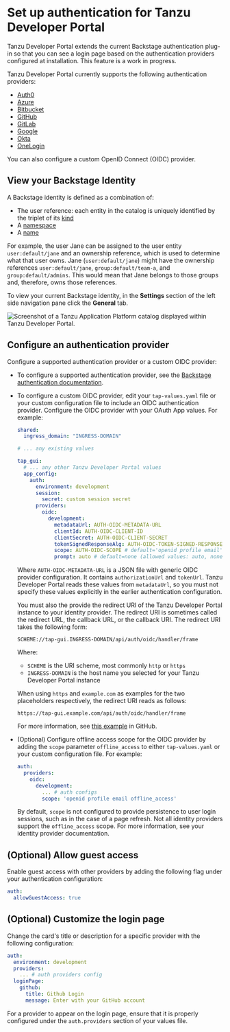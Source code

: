 # Set up authentication for Tanzu Developer Portal

Tanzu Developer Portal extends the current Backstage authentication plug-in so that you can see a
login page based on the authentication providers configured at installation. This feature is a work
in progress.

Tanzu Developer Portal currently supports the following authentication providers:

- [Auth0](https://backstage.io/docs/auth/auth0/provider/)
- [Azure](https://backstage.io/docs/auth/microsoft/provider/)
- [Bitbucket](https://backstage.io/docs/auth/bitbucket/provider/)
- [GitHub](https://backstage.io/docs/auth/github/provider/)
- [GitLab](https://backstage.io/docs/auth/gitlab/provider/)
- [Google](https://backstage.io/docs/auth/google/provider/)
- [Okta](https://backstage.io/docs/auth/okta/provider/)
- [OneLogin](https://backstage.io/docs/auth/onelogin/provider/)

You can also configure a custom OpenID Connect (OIDC) provider.

## <a id='backstage-identity'></a> View your Backstage Identity

A Backstage identity is defined as a combination of:

- The user reference: each entity in the catalog is uniquely identified by the triplet of its
  [kind](https://backstage.io/docs/features/software-catalog/descriptor-format/#apiversion-and-kind-required)
- A [namespace](https://backstage.io/docs/features/software-catalog/descriptor-format/#namespace-optional)
- A [name](https://backstage.io/docs/features/software-catalog/descriptor-format/#name-required)

For example, the user Jane can be assigned to the user entity `user:default/jane` and an ownership
reference, which is used to determine what that user owns.
Jane (`user:default/jane`) might have the ownership references `user:default/jane`,
`group:default/team-a`, and `group:default/admins`. This would mean that Jane belongs to those groups
and, therefore, owns those references.

To view your current Backstage identity, in the **Settings** section of the left side navigation
pane click the **General** tab.

  ![Screenshot of a Tanzu Application Platform catalog displayed within Tanzu Developer Portal.](images/backstage-identity.png)

## <a id='config-auth-prov'></a> Configure an authentication provider

Configure a supported authentication provider or a custom OIDC provider:

- To configure a supported authentication provider, see the
  [Backstage authentication documentation](https://backstage.io/docs/auth/).

- To configure a custom OIDC provider, edit your `tap-values.yaml` file or your custom configuration
  file to include an OIDC authentication provider. Configure the OIDC provider with your OAuth App
  values. For example:

    ```yaml
    shared:
      ingress_domain: "INGRESS-DOMAIN"

    # ... any existing values

    tap_gui:
      # ... any other Tanzu Developer Portal values
      app_config:
        auth:
          environment: development
          session:
            secret: custom session secret
          providers:
            oidc:
              development:
                metadataUrl: AUTH-OIDC-METADATA-URL
                clientId: AUTH-OIDC-CLIENT-ID
                clientSecret: AUTH-OIDC-CLIENT-SECRET
                tokenSignedResponseAlg: AUTH-OIDC-TOKEN-SIGNED-RESPONSE-ALG # default='RS256'
                scope: AUTH-OIDC-SCOPE # default='openid profile email'
                prompt: auto # default=none (allowed values: auto, none, consent, login)
    ```

  Where `AUTH-OIDC-METADATA-URL` is a JSON file with generic OIDC provider configuration.
  It contains `authorizationUrl` and `tokenUrl`.
  Tanzu Developer Portal reads these values from `metadataUrl`,
  so you must not specify these values explicitly in the earlier authentication configuration.

  You must also the provide the redirect URI of the Tanzu Developer Portal instance to your
  identity provider.
  The redirect URI is sometimes called the redirect URL, the callback URL, or the callback URI.
  The redirect URI takes the following form:

  ```code
  SCHEME://tap-gui.INGRESS-DOMAIN/api/auth/oidc/handler/frame
  ```

  Where:

  - `SCHEME` is the URI scheme, most commonly `http` or `https`
  - `INGRESS-DOMAIN` is the host name you selected for your Tanzu Developer Portal instance

  When using `https` and `example.com` as examples for the two placeholders respectively, the
  redirect URI reads as follows:

  ```code
  https://tap-gui.example.com/api/auth/oidc/handler/frame
  ```

  For more information, see
  [this example](https://github.com/backstage/backstage/blob/e4ab91cf571277c636e3e112cd82069cdd6fca1f/app-config.yaml#L333-L347)
  in GitHub.

- (Optional) Configure offline access scope for the OIDC provider by adding the `scope` parameter
  `offline_access` to either `tap-values.yaml` or your custom configuration file. For example:

    ```yaml
    auth:
      providers:
        oidc:
          development:
            ... # auth configs
            scope: 'openid profile email offline_access'
    ```

  By default, `scope` is not configured to provide persistence to user login sessions, such as in
  the case of a page refresh. Not all identity providers support the `offline_access` scope.
  For more information, see your identity provider documentation.

## <a id='allow-guest-access'></a> (Optional) Allow guest access

Enable guest access with other providers by adding the following flag under your authentication
configuration:

```yaml
auth:
  allowGuestAccess: true
```

## <a id='customize-login'></a> (Optional) Customize the login page

Change the card's title or description for a specific provider with the following configuration:

```yaml
auth:
  environment: development
  providers:
    ... # auth providers config
  loginPage:
    github:
      title: Github Login
      message: Enter with your GitHub account
```

For a provider to appear on the login page, ensure that it is properly configured under the
`auth.providers` section of your values file.
